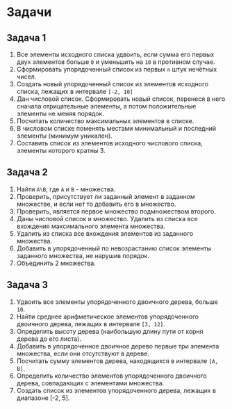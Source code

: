 # Задачи
## Задача 1
1. Все элементы исходного списка удвоить, если сумма его первых двух элементов больше `0` и уменьшить на `10` в противном случае.
2. Сформировать упорядоченный список из первых `n` штук нечётных чисел.
3. Создать новый упорядоченный список из элементов исходного списка, лежащих в интервале `[-2, 10]`
4. Дан числовой список. Сформировать новый список, перенеся в него сначала отрицательные элементы, а потом положительные элементы не меняя порядок.
5. Посчитать количество максимальных элементов в списке.
6. В числовом списке поменять местами минимальный и последний элементы (минимум уникален).
7. Составить список из элементов исходного числового списка, элементы которого кратны 3.

## Задача 2
1. Найти `A\B`, где `A` и `B` - множества.
2. Проверить, присутствует ли заданный элемент в заданном множестве, и если нет то добавить его в множество.
3. Проверить, является первое множество подмножеством второго.
4. Даны числовой список и множество. Удалить из списка все вхождения максимального элемента множества.
5. Удалить из списка все вхождения элементов из заданного множества.
6. Добавить в упорядоченный по невозрастанию список элементы заданного множества, не нарушив порядок.
7. Объединить 2 множества.

## Задача 3
1. Удвоить все элементы упорядоченного двоичного дерева, больше `10`.
2. Найти среднее арифметическое элементов упорядоченного двоичного дерева, лежащих в интервале `[3, 12]`.
3. Определить высоту дерева (наибольшую длину пути от корня дерева до его листа).
4. Добавить в упорядоченное двоичное дерево первые три элемента множества, если они отсутствуют в дереве.
5. Посчитать сумму элементов дерева, находящихся в интервале `[A, B]`.
6. Определить количество элементов упорядоченного двоичного дерева, совпадающих с элементами множества.
7. Создать список из элементов упорядоченного дерева, лежащих в диапазоне [-2, 5].